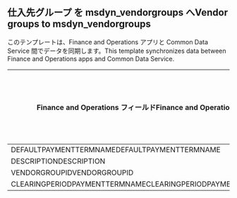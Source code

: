## <a name="vendor-groups-to-msdyn_vendorgroups"></a><span data-ttu-id="f3d41-101">仕入先グループ を msdyn_vendorgroups へ</span><span class="sxs-lookup"><span data-stu-id="f3d41-101">Vendor groups to msdyn_vendorgroups</span></span>

<span data-ttu-id="f3d41-102">このテンプレートは、Finance and Operations アプリと Common Data Service 間でデータを同期します。</span><span class="sxs-lookup"><span data-stu-id="f3d41-102">This template synchronizes data between Finance and Operations apps and Common Data Service.</span></span>

<span data-ttu-id="f3d41-103">Finance and Operations フィールド</span><span class="sxs-lookup"><span data-stu-id="f3d41-103">Finance and Operations field</span></span> | <span data-ttu-id="f3d41-104">タイプのマッピング</span><span class="sxs-lookup"><span data-stu-id="f3d41-104">Map type</span></span> | <span data-ttu-id="f3d41-105">その他の Dynamics 365 フィールド</span><span class="sxs-lookup"><span data-stu-id="f3d41-105">Other Dynamics 365 field</span></span> | <span data-ttu-id="f3d41-106">既定値</span><span class="sxs-lookup"><span data-stu-id="f3d41-106">Default value</span></span>
---|---|---|---
<span data-ttu-id="f3d41-107">DEFAULTPAYMENTTERMNAME</span><span class="sxs-lookup"><span data-stu-id="f3d41-107">DEFAULTPAYMENTTERMNAME</span></span> | = | <span data-ttu-id="f3d41-108">msdyn_paymentterms.msdyn_name</span><span class="sxs-lookup"><span data-stu-id="f3d41-108">msdyn_paymentterms.msdyn_name</span></span> | 
<span data-ttu-id="f3d41-109">DESCRIPTION</span><span class="sxs-lookup"><span data-stu-id="f3d41-109">DESCRIPTION</span></span> | = | <span data-ttu-id="f3d41-110">msdyn_description</span><span class="sxs-lookup"><span data-stu-id="f3d41-110">msdyn_description</span></span> | 
<span data-ttu-id="f3d41-111">VENDORGROUPID</span><span class="sxs-lookup"><span data-stu-id="f3d41-111">VENDORGROUPID</span></span> | = | <span data-ttu-id="f3d41-112">msdyn_vendorgroup</span><span class="sxs-lookup"><span data-stu-id="f3d41-112">msdyn_vendorgroup</span></span> | 
<span data-ttu-id="f3d41-113">CLEARINGPERIODPAYMENTTERMNAME</span><span class="sxs-lookup"><span data-stu-id="f3d41-113">CLEARINGPERIODPAYMENTTERMNAME</span></span> | = | <span data-ttu-id="f3d41-114">msdyn_clearingperiodpaymentpermname.msdyn_name</span><span class="sxs-lookup"><span data-stu-id="f3d41-114">msdyn_clearingperiodpaymentpermname.msdyn_name</span></span> | 
